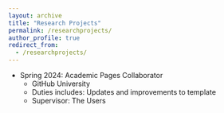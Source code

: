 ```yaml
---
layout: archive
title: "Research Projects"
permalink: /researchprojects/
author_profile: true
redirect_from: 
  - /researchprojects/
---
```


* Spring 2024: Academic Pages Collaborator
  * GitHub University
  * Duties includes: Updates and improvements to template
  * Supervisor: The Users

